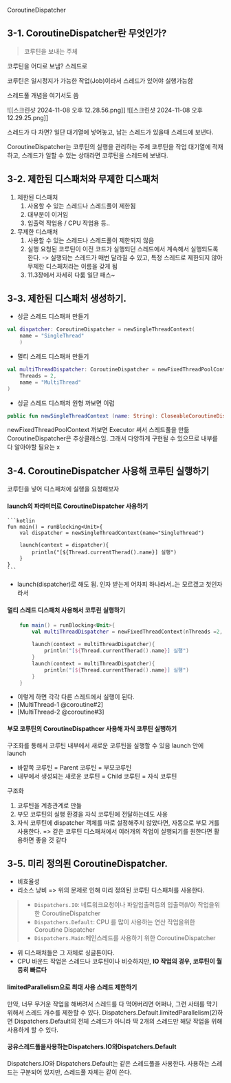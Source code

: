 
CoroutineDispatcher
## 3-1. CoroutineDispatcher란 무엇인가?
> 코루틴을 보내는 주체

코루틴을 어디로 보냄? 스레드로

코루틴은 일시정지가 가능한 작업(Job)이라서 스레드가 있어야 실행가능함

스레드풀 개념을 여기서도 씀

![[스크린샷 2024-11-08 오후 12.28.56.png]]
![[스크린샷 2024-11-08 오후 12.29.25.png]]

스레드가 다 차면? 일단 대기열에 넣어놓고, 남는 스레드가 있을때 스레드에 보낸다.

CoroutineDispatcher는 코루틴의 실행을 관리하는 주체
 코루틴을 작업 대기열에 적재하고, 스레드가 일할 수 있는 상태라면 코루틴을 스레드에 보낸다. 
## 3-2. 제한된 디스패처와 무제한 디스패처 
1. 제한된 디스패처
	1. 사용할 수 있는 스레드나 스레드풀이 제한됨
	2. 대부분이 이거임
	3. 입출력 작업용 / CPU 작업용 등..
2. 무제한 디스패처
	1. 사용할 수 있는 스레드나 스레드풀이 제한되지 않음
	2. 실행 요청된 코루틴이 이전 코드가 실행되던 스레드에서 계속해서 실행되도록 한다.
		-> 실행되는 스레드가 매번 달라질 수 있고, 특정 스레드로 제한되지 않아 무제한 디스패처라는 이름을 갖게 됨
	3. 11.3장에서 자세히 다룸 일단 패스~

## 3-3. 제한된 디스패처 생성하기.

- 싱글 스레드 디스패처 만들기
```kotlin
val dispatcher: CoroutineDispatcher = newSingleThreadContext(
	name = "SingleThread"
	)
```
- 멀티 스레드 디스패처 만들기
```kotlin
val multiThreadDispatcher: CoroutineDispatcher = newFixedThreadPoolContext(
	Threads = 2,
	name = "MultiThread"
)
```
- 싱글 스레드 디스패처 원형 까보면 이럼
```kotlin
public fun newSingleThreadContext (name: String): CloseableCoroutineDispatcher = newFixedThreadPoolContext (1, name)
```

newFixedThreadPoolContext 까보면 Executor 써서 스레드풀을 만듦
CoroutineDispatcher은 추상클래스임. 그래서 다양하게 구현될 수 있으므로 내부를 다 알아야할 필요는 x

## 3-4. CoroutineDispatcher 사용해 코루틴 실행하기
코루틴을 넣어 디스패처에 실행을 요청해보자
#### launch의 파라미터로 CoroutineDispatcher 사용하기
	```kotlin
	fun main() = runBlocking<Unit>{
		val dispatcher = newSingleThreadContext(name="SingleThread")
		 
		launch(context = dispatcher){
			println("[${Thread.currentTherad().name}] 실행")
		}
	}
	```
- launch(dispatcher)로 해도 됨. 인자 받는게 어차피 하나라서..는 모르겠고 첫인자라서

#### 멀티 스레드 디스패처 사용해서 코투린 실행하기

```kotlin
	fun main() = runBlocking<Unit>{
		val multiThreadDispatcher = newFixedThreadContext(nThreads =2, name="MultiThread")
		 
		launch(context = multiThreadDispatcher){
			println("[${Thread.currentTherad().name}] 실행")
		}
		launch(context = multiThreadDispatcher){
			println("[${Thread.currentTherad().name}] 실행")
		}
	}
```

- 이렇게 하면 각각 다른 스레드에서 실행이 된다.
- [MultiThread-1 @coroutine#2]
- [MultiThread-2 @coroutine#3] 

#### 부모 코루틴의 CoroutineDispathcer 사용해 자식 코루틴 실행하기
구조화를 통해서 코루틴 내부에서 새로운 코루틴을 실행할 수 있음
launch 안에 launch
- 바깥쪽 코루틴 = Parent 코루틴 = 부모코루틴
- 내부에서 생성되는 새로운 코루틴 = Child 코루틴 = 자식 코루틴

구조화
1. 코루틴을 계층관계로 만듦
2. 부모 코루틴의 실행 환경을 자식 코루틴에 전달하는데도 사용
3. 자식 코루틴에 dispatcher 객체를 따로 설정해주지 않았다면, 자동으로 부모 거를 사용한다.
=> 같은 코루틴 디스패처에서 여러개의 작업이 실행되기를 원한다면 활용하면 좋을 것 같다
## 3-5. 미리 정의된 CoroutineDispatcher.
- 비효율성
- 리소스 낭비
=> 위의 문제로 인해 미리 정의된 코루틴 디스패처를 사용한다.

> - `Dispatchers.IO`: 네트워크요청이나 파일입출력등의 입출력(I/0) 작업을위한 CoroutineDispatcher
> - `Dispatchers.Default`: CPU 를 많이 사용하는 연산 작업을위한 Coroutine Dispatcher
> - `Dispatchers.Main`:메인스레드를 사용하기 위한 CoroutineDispatcher

- 위 디스패처들은 그 자체로 싱글톤이다. 
- CPU 바운드 작업은 스레드나 코루틴이나 비슷하지만, **IO 작업의 경우, 코루틴이 월등히 빠르다**

#### limitedParallelism으로 최대 사용 스레드 제한하기
만약, 너무 무거운 작업을 해버려서 스레드를 다 먹어버리면 어쩌나, 그런 사태를 막기 위해서 스레드 개수를 제한할 수 있다. 
Dispatchers.Default.limitedParallelism(2)하면 Dispatchers.Default의 전체 스레드가 아니라 딱 2개의 스레드만 해당 작업을 위해 사용하게 할 수 있다.


#### 공유스레드풀을사용하는Dispatchers.IO와Dispatchers.Default

Dispatchers.IO와 Dispatchers.Default는 같은 스레드풀을 사용한다.
사용하는 스레드는 구분되어 있지만, 스레드풀 자체는 같이 쓴다.


